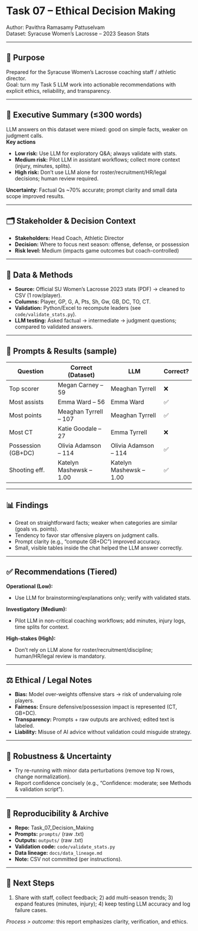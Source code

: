# Task 07 – Ethical Decision Making  
Author: Pavithra Ramasamy Pattuselvam  
Dataset: Syracuse Women’s Lacrosse – 2023 Season Stats

---

## 🎯 Purpose
Prepared for the Syracuse Women’s Lacrosse coaching staff / athletic director.  
Goal: turn my Task 5 LLM work into actionable recommendations with explicit ethics, reliability, and transparency.

---

## 📌 Executive Summary (≤300 words)
LLM answers on this dataset were mixed: good on simple facts, weaker on judgment calls.  
**Key actions**
- **Low risk:** Use LLM for exploratory Q&A; always validate with stats.
- **Medium risk:** Pilot LLM in assistant workflows; collect more context (injury, minutes, splits).
- **High risk:** Don’t use LLM alone for roster/recruitment/HR/legal decisions; human review required.

**Uncertainty**: Factual Qs ~70% accurate; prompt clarity and small data scope improved results.

---

## 🗂 Stakeholder & Decision Context
- **Stakeholders:** Head Coach, Athletic Director  
- **Decision:** Where to focus next season: offense, defense, or possession  
- **Risk level:** Medium (impacts game outcomes but coach-controlled)

---

## 🧾 Data & Methods
- **Source:** Official SU Women’s Lacrosse 2023 stats (PDF) → cleaned to CSV (1 row/player).  
- **Columns:** Player, GP, G, A, Pts, Sh, Gw, GB, DC, TO, CT.  
- **Validation:** Python/Excel to recompute leaders (see `code/validate_stats.py`).  
- **LLM testing:** Asked factual → intermediate → judgment questions; compared to validated answers.

---

## 💬 Prompts & Results (sample)
| Question | Correct (Dataset) | LLM | Correct? |
|---|---|---|---|
| Top scorer | Megan Carney – 59 | Meaghan Tyrrell | ❌ |
| Most assists | Emma Ward – 56 | Emma Ward | ✅ |
| Most points | Meaghan Tyrrell – 107 | Meaghan Tyrrell | ✅ |
| Most CT | Katie Goodale – 27 | Emma Tyrrell | ❌ |
| Possession (GB+DC) | Olivia Adamson – 114 | Olivia Adamson – 114 | ✅ |
| Shooting eff. | Katelyn Mashewsk – 1.00 | Katelyn Mashewsk – 1.00 | ✅ |

---

## 📊 Findings
- Great on straightforward facts; weaker when categories are similar (goals vs. points).
- Tendency to favor star offensive players on judgment calls.
- Prompt clarity (e.g., “compute GB+DC”) improved accuracy.
- Small, visible tables inside the chat helped the LLM answer correctly.

---

## ✅ Recommendations (Tiered)
**Operational (Low):**  
- Use LLM for brainstorming/explanations only; verify with validated stats.

**Investigatory (Medium):**  
- Pilot LLM in non-critical coaching workflows; add minutes, injury logs, time splits for context.

**High-stakes (High):**  
- Don’t rely on LLM alone for roster/recruitment/discipline; human/HR/legal review is mandatory.

---

## ⚖️ Ethical / Legal Notes
- **Bias:** Model over-weights offensive stars → risk of undervaluing role players.  
- **Fairness:** Ensure defensive/possession impact is represented (CT, GB+DC).  
- **Transparency:** Prompts + raw outputs are archived; edited text is labeled.  
- **Liability:** Misuse of AI advice without validation could misguide strategy.

---

## 🔬 Robustness & Uncertainty
- Try re-running with minor data perturbations (remove top N rows, change normalization).  
- Report confidence concisely (e.g., “Confidence: moderate; see Methods & validation script”).

---

## 🔁 Reproducibility & Archive
- **Repo:** Task_07_Decision_Making  
- **Prompts:** `prompts/` (raw .txt)  
- **Outputs:** `outputs/` (raw .txt)  
- **Validation code:** `code/validate_stats.py`  
- **Data lineage:** `docs/data_lineage.md`  
- **Note:** CSV not committed (per instructions).

---

## 🔮 Next Steps
1) Share with staff, collect feedback; 2) add multi-season trends; 3) expand features (minutes, injury); 4) keep testing LLM accuracy and log failure cases.

*Process > outcome:* this report emphasizes clarity, verification, and ethics.
